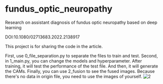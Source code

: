 # fundus_optic_neuropathy
Research on assistant diagnosis of fundus optic neuropathy based on deep learning 

DOI:10.1080/02713683.2022.2138917

This project is for sharing the code in the article.

First, use 0_file_separation.py to separate the files to train and test.
Second, in 1_main.py, you can change the models and hyperparameter.
After training, it will test the performance of the test file. And then, it will generate the CAMs.
Finally, you can use 2_fusion to see the fused images.
Because there's no data in origin file, you need to use the images of yourself.
![2](https://user-images.githubusercontent.com/50477265/192236261-55c47f39-cf80-429c-bcba-ad212d7ac3c3.jpg)
